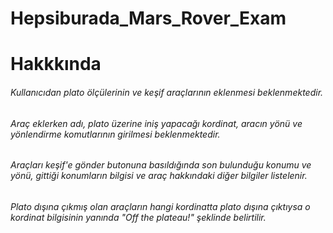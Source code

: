 # Hepsiburada_Mars_Rover_Exam
# Hakkkında
###### Kullanıcıdan plato ölçülerinin ve keşif araçlarının eklenmesi beklenmektedir. 
###### Araç eklerken adı, plato üzerine iniş yapacağı kordinat, aracın yönü ve yönlendirme komutlarının girilmesi beklenmektedir. 
###### Araçları keşif'e gönder butonuna basıldığında son bulunduğu konumu ve yönü, gittiği konumların bilgisi ve araç hakkındaki diğer bilgiler listelenir. 
###### Plato dışına çıkmış olan araçların hangi kordinatta plato dışına çıktıysa o kordinat bilgisinin yanında "Off the plateau!" şeklinde belirtilir.
